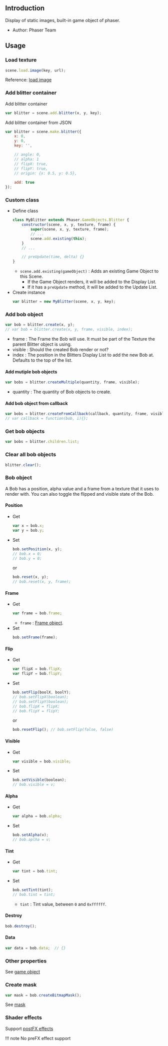 ## Introduction

Display of static images, built-in game object of phaser.

- Author: Phaser Team

## Usage

### Load texture

```javascript
scene.load.image(key, url);
```

Reference: [load image](loader.md#image)

### Add blitter container

Add blitter container

```javascript
var blitter = scene.add.blitter(x, y, key);
```

Add blitter container from JSON

```javascript
var blitter = scene.make.blitter({
    x: 0,
    y: 0,
    key: '',

    // angle: 0,
    // alpha: 1
    // flipX: true,
    // flipY: true,
    // origin: {x: 0.5, y: 0.5},
    
    add: true
});
```

### Custom class

- Define class
    ```javascript
    class MyBlitter extends Phaser.GameObjects.Blitter {
        constructor(scene, x, y, texture, frame) {
            super(scene, x, y, texture, frame);
            // ...
            scene.add.existing(this);
        }
        // ...

        // preUpdate(time, delta) {}
    }
    ```
    - `scene.add.existing(gameObject)` : Adds an existing Game Object to this Scene.
        - If the Game Object renders, it will be added to the Display List.
        - If it has a `preUpdate` method, it will be added to the Update List.
- Create instance
    ```javascript
    var blitter = new MyBlitter(scene, x, y, key);
    ```

### Add bob object

```javascript
var bob = blitter.create(x, y);
// var bob = blitter.create(x, y, frame, visible, index);
```

- frame : The Frame the Bob will use. It must be part of the Texture the parent Blitter object is using.
- visible : Should the created Bob render or not?
- index : The position in the Blitters Display List to add the new Bob at. Defaults to the top of the list.

#### Add mutiple bob objects

```javascript
var bobs = blitter.createMultiple(quantity, frame, visible);
```

- quantity : The quantity of Bob objects to create.

#### Add bob object from callback

```javascript
var bobs = blitter.createFromCallback(callback, quantity, frame, visible)
// var callback = function(bob, i){};
```

### Get bob objects

```javascript
var bobs = blitter.children.list;
```

### Clear all bob objects

```javascript
blitter.clear();
```

### Bob object

A Bob has a position, alpha value and a frame from a texture that it uses to render with. You can also toggle the flipped and visible state of the Bob.

#### Position

- Get
    ```javascript
    var x = bob.x;
    var y = bob.y;
    ```
- Set
    ```javascript
    bob.setPosition(x, y);
    // bob.x = 0;
    // bob.y = 0;
    ```
    or
    ```javascript
    bob.reset(x, y);
    // bob.reset(x, y, frame);
    ```

#### Frame

- Get
    ```javascript
    var frame = bob.frame;
    ```
    - `frame` : [Frame object](textures.md#frame-object).
- Set
    ```javascript
    bob.setFrame(frame);
    ```

#### Flip

- Get
    ```javascript
    var flipX = bob.flipX;
    var flipY = bob.flipY;
    ```
- Set
    ```javascript
    bob.setFlip(boolX, boolY);
    // bob.setFlipX(boolean);
    // bob.setFlipY(boolean);
    // bob.flipX = flipX;
    // bob.flipY = flipY;
    ```
    or
    ```javascript
    bob.resetFlip(); // bob.setFlip(false, false)
    ```

#### Visible

- Get
    ```javascript
    var visible = bob.visible;
    ```
- Set
    ```javascript
    bob.setVisible(boolean);
    // bob.visible = v;
    ```

#### Alpha

- Get
    ```javascript
    var alpha = bob.alpha;
    ```
- Set
    ```javascript
    bob.setAlpha(v);
    // bob.aplha = v;
    ```

#### Tint

- Get
    ```javascript
    var tint = bob.tint;
    ```
- Set
    ```javascript
    bob.setTint(tint);
    // bob.tint = tint;
    ```
    - `tint` : Tint value, between `0` and `0xffffff`.

#### Destroy

```javascript
bob.destroy();
```

#### Data

```javascript
var data = bob.data;  // {}
```

### Other properties

See [game object](gameobject.md)

### Create mask

```javascript
var mask = bob.createBitmapMask();
```

See [mask](mask.md)

### Shader effects

Support [postFX effects](shader-builtin.md)

!!! note
    No preFX effect support
